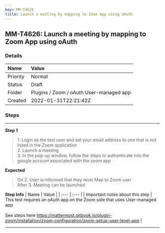 ```yaml
---
key: MM-T4626
title: Launch a meeting by mapping to Zoom App using oAuth
---
```


## MM-T4626: Launch a meeting by mapping to Zoom App using oAuth

### Details

| Name     | Value                                   |
| :------- | :-------------------------------------- |
| Priority | Normal                                  |
| Status   | Draft                                   |
| Folder   | Plugins / Zoom / oAuth User-managed app |
| Created  | 2022-01-31T22:21:42Z                    |

### Steps

<hr/>

**Step 1**

> <article>1. Login as the test user and set your email address to one that is not listed in the Zoom application<br />2. Launch a meeting<br />3. In the pop-up window, follow the steps to authenticate into the google account associated with the zoom app</article>

**Expected**

> <article>On 2. User is informed that they must Map to Zoom user <br />After 3. Meeting can be launched</article>

**Step Info**
| Name | Value |
| :--- | :--- |
| Important notes about this step | This test requires an oAuth app on the Zoom side that uses User-managed app<br /><br />See steps here https://mattermost.gitbook.io/plugin-zoom/installation/zoom-configuration/zoom-setup-user-level-app |

<hr/>
